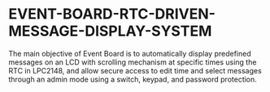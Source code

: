 # EVENT-BOARD-RTC-DRIVEN-MESSAGE-DISPLAY-SYSTEM
The main objective of Event Board is to automatically display predefined messages on an LCD with scrolling mechanism at specific times using the RTC in LPC2148, and allow secure access to edit time and select messages through an admin mode using a switch, keypad, and password protection.
